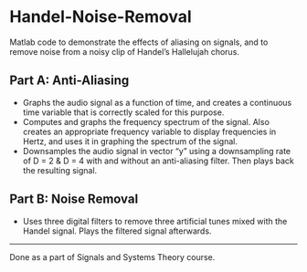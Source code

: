 # Handel-Noise-Removal
Matlab code to demonstrate the effects of aliasing on signals, and to remove noise from a noisy clip of Handel’s Hallelujah chorus.  

## Part A: Anti-Aliasing 
* Graphs the audio signal as a function of time, and creates a continuous time variable that is correctly scaled for this purpose.
* Computes and graphs the frequency spectrum of the signal.
Also creates an appropriate frequency variable to display frequencies in Hertz, and uses it in graphing the spectrum of the signal.
* Downsamples the audio signal in vector “y” using a downsampling rate of D = 2 & D = 4 with and without an anti-aliasing filter. Then plays back the resulting signal.
 

## Part B: Noise Removal

* Uses three digital filters to remove three artificial
tunes mixed with the Handel signal. Plays the filtered signal afterwards.

***
Done as a part of Signals and Systems Theory course.
